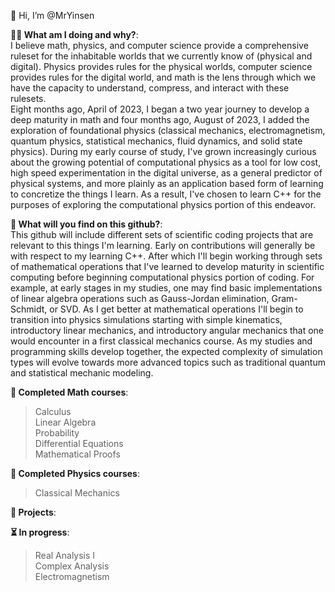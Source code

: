 👋 Hi, I’m @MrYinsen  
  
**🤷‍♂️ What am I doing and why?**:  
I believe math, physics, and computer science provide a comprehensive ruleset for the inhabitable worlds that we currently know of (physical and digital). Physics provides rules for the physical worlds, computer science provides rules for the digital world, and math is the lens through which we have the capacity to understand, compress, and interact with these rulesets.  
Eight months ago, April of 2023, I began a two year journey to develop a deep maturity in math  and four months ago, August of 2023, I added the exploration of foundational physics (classical mechanics, electromagnetism, quantum physics, statistical mechanics, fluid dynamics, and solid state physics). During my early course of study, I've grown increasingly curious about the growing potential of computational physics as a tool for low cost, high speed experimentation in the digital universe, as a general predictor of physical systems, and more plainly as an application based form of learning to concretize the things I learn. As a result, I've chosen to learn C++ for the purposes of exploring the computational physics portion of this endeavor.  
  
**👀 What will you find on this github?**:  
This github will include different sets of scientific coding projects that are relevant to this things I'm learning. Early on contributions will generally be with respect to my learning C++. After which I'll begin working through sets of mathematical operations that I've learned to develop maturity in scientific computing before beginning computational physics portion of coding. For example, at early stages in my studies, one may find basic implementations of linear algebra operations such as Gauss-Jordan elimination, Gram-Schmidt, or SVD. As I get better at mathematical operations I'll begin to transition into physics simulations starting with simple kinematics,  introductory linear mechanics, and introductory angular mechanics that one would encounter in a first classical mechanics course. As my studies and programming skills develop together, the expected complexity of simulation types will evolve towards more advanced topics such as traditional quantum and statistical mechanic modeling.
  
**🧮 Completed Math courses**:  
> Calculus  
> Linear Algebra  
> Probability  
> Differential Equations  
> Mathematical Proofs  

**🌠 Completed Physics courses**:  
> Classical Mechanics
  
**🚧 Projects**:
  
**⏳ In progress**:  
> Real Analysis I  
> Complex Analysis  
> Electromagnetism  

<!---
MrYinsen/MrYinsen is a ✨ special ✨ repository because its `README.md` (this file) appears on your GitHub profile.
You can click the Preview link to take a look at your changes.
--->
